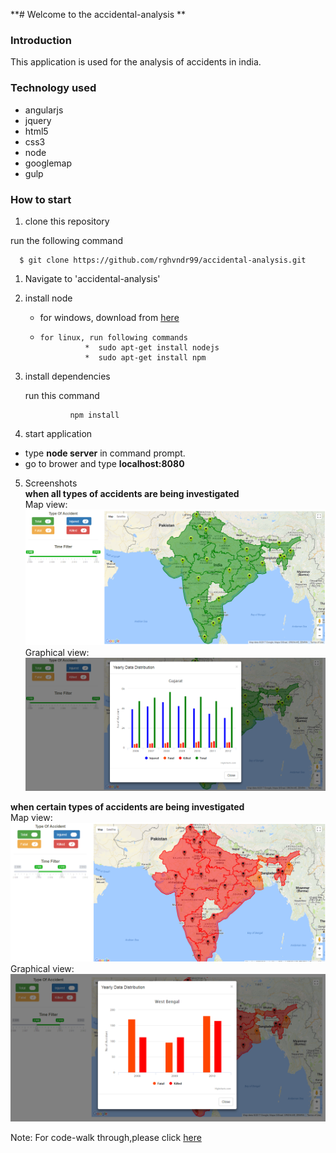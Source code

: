 **# Welcome to the accidental-analysis **
 ### Introduction
This application is used for the analysis of accidents in india.
### Technology used
* angularjs
* jquery
* html5
* css3
* node
* googlemap
* gulp

### How to start

1. clone this repository 

  run the following command 

      $ git clone https://github.com/rghvndr99/accidental-analysis.git

1. Navigate to 'accidental-analysis'

1. install node 
   *  for windows, download from [here](https://nodejs.org/en/download/)
   *     for linux, run following commands
                   *  sudo apt-get install nodejs
                   *  sudo apt-get install npm

1. install dependencies
 
    run this command

                 npm install

1. start application
  * type **node server** in command prompt.
  *   go to brower and type **localhost:8080**

5. Screenshots  
   **when all types of accidents are being investigated**  
   Map view:
   ![map view](https://github.com/rghvndr99/accidental-analysis/blob/master/public/wiki-image/all%20type%20map%20view.PNG)
   Graphical view:
    ![graphical view](https://github.com/rghvndr99/accidental-analysis/blob/master/public/wiki-image/all%20type%20graph%20view.PNG)

**when certain types of accidents are being investigated**  
Map view:
   ![Map view](https://github.com/rghvndr99/accidental-analysis/blob/master/public/wiki-image/range%20filter%20graphical%20view.PNG)
   Graphical view:
    ![graphical view](https://github.com/rghvndr99/accidental-analysis/blob/master/public/wiki-image/range%20filter%20graphican%20view1.PNG)

Note: 
For code-walk through,please click [here](https://github.com/rghvndr99/accidental-analysis/wiki) 

  






